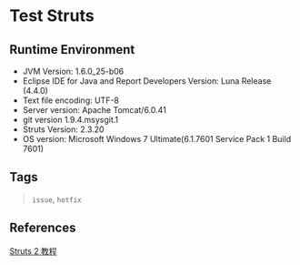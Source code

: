 # Test Struts

## Runtime Environment

* JVM Version: 1.6.0_25-b06
* Eclipse IDE for Java and Report Developers Version: Luna Release (4.4.0)
* Text file encoding: UTF-8
* Server version: Apache Tomcat/6.0.41
* git version 1.9.4.msysgit.1
* Struts Version: 2.3.20
* OS version: Microsoft Windows 7 Ultimate(6.1.7601 Service Pack 1 Build 7601)

## Tags

> `issue`, `hotfix`

## References

[Struts 2 教程](http://www.yiibai.com/struts_2/)
